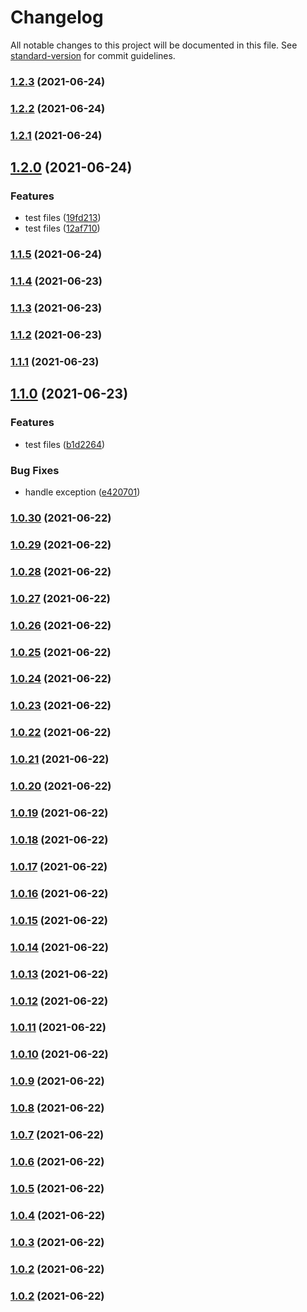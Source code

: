 # Changelog

All notable changes to this project will be documented in this file. See [standard-version](https://github.com/conventional-changelog/standard-version) for commit guidelines.

### [1.2.3](https://github.com/mradulr/changelog/compare/v1.2.2...v1.2.3) (2021-06-24)

### [1.2.2](https://github.com/mradulr/changelog/compare/v1.2.1...v1.2.2) (2021-06-24)

### [1.2.1](https://github.com/mradulr/changelog/compare/v1.2.0...v1.2.1) (2021-06-24)

## [1.2.0](https://github.com/mradulr/changelog/compare/v1.1.5...v1.2.0) (2021-06-24)


### Features

* test files ([19fd213](https://github.com/mradulr/changelog/commit/19fd2137166bed143947fee0132f8043a8c72d4f))
* test files ([12af710](https://github.com/mradulr/changelog/commit/12af710f68e8280be8a75c58e9c5e91f92896a11))

### [1.1.5](https://github.com/mradulr/changelog/compare/v1.1.4...v1.1.5) (2021-06-24)

### [1.1.4](https://github.com/mradulr/changelog/compare/v1.1.3...v1.1.4) (2021-06-23)

### [1.1.3](https://github.com/mradulr/changelog/compare/v1.1.2...v1.1.3) (2021-06-23)

### [1.1.2](https://github.com/mradulr/changelog/compare/v1.1.1...v1.1.2) (2021-06-23)

### [1.1.1](https://github.com/mradulr/changelog/compare/v1.1.0...v1.1.1) (2021-06-23)

## [1.1.0](https://github.com/mradulr/changelog/compare/v1.0.30...v1.1.0) (2021-06-23)


### Features

* test files ([b1d2264](https://github.com/mradulr/changelog/commit/b1d2264f9962398939c8ec4739d85fd4a9d34f2e))


### Bug Fixes

* handle exception ([e420701](https://github.com/mradulr/changelog/commit/e420701bd6df7e9a11249dae126096ac908fe70f))

### [1.0.30](https://github.com/mradulr/changelog/compare/v1.0.29...v1.0.30) (2021-06-22)

### [1.0.29](https://github.com/mradulr/changelog/compare/v1.0.28...v1.0.29) (2021-06-22)

### [1.0.28](https://github.com/mradulr/changelog/compare/v1.0.27...v1.0.28) (2021-06-22)

### [1.0.27](https://github.com/mradulr/changelog/compare/v1.0.26...v1.0.27) (2021-06-22)

### [1.0.26](https://github.com/mradulr/changelog/compare/v1.0.25...v1.0.26) (2021-06-22)

### [1.0.25](https://github.com/mradulr/changelog/compare/v1.0.24...v1.0.25) (2021-06-22)

### [1.0.24](https://github.com/mradulr/changelog/compare/v1.0.23...v1.0.24) (2021-06-22)

### [1.0.23](https://github.com/mradulr/changelog/compare/v1.0.22...v1.0.23) (2021-06-22)

### [1.0.22](https://github.com/mradulr/changelog/compare/v1.0.21...v1.0.22) (2021-06-22)

### [1.0.21](https://github.com/mradulr/changelog/compare/v1.0.20...v1.0.21) (2021-06-22)

### [1.0.20](https://github.com/mradulr/changelog/compare/v1.0.19...v1.0.20) (2021-06-22)

### [1.0.19](https://github.com/mradulr/changelog/compare/v1.0.18...v1.0.19) (2021-06-22)

### [1.0.18](https://github.com/mradulr/changelog/compare/v1.0.17...v1.0.18) (2021-06-22)

### [1.0.17](https://github.com/mradulr/changelog/compare/v1.0.16...v1.0.17) (2021-06-22)

### [1.0.16](https://github.com/mradulr/changelog/compare/v1.0.15...v1.0.16) (2021-06-22)

### [1.0.15](https://github.com/mradulr/changelog/compare/v1.0.14...v1.0.15) (2021-06-22)

### [1.0.14](https://github.com/mradulr/changelog/compare/v1.0.13...v1.0.14) (2021-06-22)

### [1.0.13](https://github.com/mradulr/changelog/compare/v1.0.12...v1.0.13) (2021-06-22)

### [1.0.12](https://github.com/mradulr/changelog/compare/v1.0.11...v1.0.12) (2021-06-22)

### [1.0.11](https://github.com/mradulr/changelog/compare/v1.0.10...v1.0.11) (2021-06-22)

### [1.0.10](https://github.com/mradulr/changelog/compare/v1.0.9...v1.0.10) (2021-06-22)

### [1.0.9](https://github.com/mradulr/changelog/compare/v1.0.8...v1.0.9) (2021-06-22)

### [1.0.8](https://github.com/mradulr/changelog/compare/v1.0.7...v1.0.8) (2021-06-22)

### [1.0.7](https://github.com/mradulr/changelog/compare/v1.0.6...v1.0.7) (2021-06-22)

### [1.0.6](https://github.com/mradulr/changelog/compare/v1.0.5...v1.0.6) (2021-06-22)

### [1.0.5](https://github.com/mradulr/changelog/compare/v1.0.4...v1.0.5) (2021-06-22)

### [1.0.4](https://github.com/mradulr/changelog/compare/v1.0.3...v1.0.4) (2021-06-22)

### [1.0.3](https://github.com/mradulr/changelog/compare/v1.0.2...v1.0.3) (2021-06-22)

### [1.0.2](https://github.com/mradulr/changelog/compare/v1.0.1...v1.0.2) (2021-06-22)

### [1.0.2](https://github.com/mradulr/changelog/compare/v1.0.1...v1.0.2) (2021-06-22)
